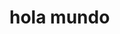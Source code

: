 <html>
    <head>
      <title> mi pagina </title>
    <head>
    <body>
      <h1> hola mundo</h1>
    </body>    
</html>
